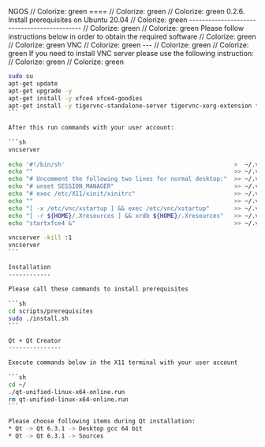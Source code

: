 NGOS                                                                                                                                                                                                     // Colorize: green
====                                                                                                                                                                                                     // Colorize: green
                                                                                                                                                                                                         // Colorize: green
0.2.6. Install prerequisites on Ubuntu 20.04                                                                                                                                                             // Colorize: green
--------------------------------------------                                                                                                                                                             // Colorize: green
                                                                                                                                                                                                         // Colorize: green
Please follow instructions below in order to obtain the required software                                                                                                                                // Colorize: green
                                                                                                                                                                                                         // Colorize: green
VNC                                                                                                                                                                                                      // Colorize: green
---                                                                                                                                                                                                      // Colorize: green
                                                                                                                                                                                                         // Colorize: green
If you need to install VNC server please use the following instruction:                                                                                                                                  // Colorize: green
                                                                                                                                                                                                         // Colorize: green
```sh                                                                                                                                                                                                    // Colorize: green
sudo su                                                                                                                                                                                                  // Colorize: green
apt-get update                                                                                                                                                                                           // Colorize: green
apt-get upgrade -y                                                                                                                                                                                       // Colorize: green
apt-get install -y xfce4 xfce4-goodies                                                                                                                                                                   // Colorize: green
apt-get install -y tigervnc-standalone-server tigervnc-xorg-extension tigervnc-viewer                                                                                                                    // Colorize: green
```                                                                                                                                                                                                      // Colorize: green
                                                                                                                                                                                                         // Colorize: green
After this run commands with your user account:                                                                                                                                                          // Colorize: green
                                                                                                                                                                                                         // Colorize: green
```sh                                                                                                                                                                                                    // Colorize: green
vncserver                                                                                                                                                                                                // Colorize: green
                                                                                                                                                                                                         // Colorize: green
echo '#!/bin/sh'                                                >  ~/.vnc/xstartup                                                                                                                       // Colorize: green
echo ""                                                         >> ~/.vnc/xstartup                                                                                                                       // Colorize: green
echo "# Uncomment the following two lines for normal desktop:"  >> ~/.vnc/xstartup                                                                                                                       // Colorize: green
echo "# unset SESSION_MANAGER"                                  >> ~/.vnc/xstartup                                                                                                                       // Colorize: green
echo "# exec /etc/X11/xinit/xinitrc"                            >> ~/.vnc/xstartup                                                                                                                       // Colorize: green
echo ""                                                         >> ~/.vnc/xstartup                                                                                                                       // Colorize: green
echo "[ -x /etc/vnc/xstartup ] && exec /etc/vnc/xstartup"       >> ~/.vnc/xstartup                                                                                                                       // Colorize: green
echo "[ -r ${HOME}/.Xresources ] && xrdb ${HOME}/.Xresources"   >> ~/.vnc/xstartup                                                                                                                       // Colorize: green
echo "startxfce4 &"                                             >> ~/.vnc/xstartup                                                                                                                       // Colorize: green
                                                                                                                                                                                                         // Colorize: green
vncserver -kill :1                                                                                                                                                                                       // Colorize: green
vncserver                                                                                                                                                                                                // Colorize: green
```                                                                                                                                                                                                      // Colorize: green
                                                                                                                                                                                                         // Colorize: green
Installation                                                                                                                                                                                             // Colorize: green
------------                                                                                                                                                                                             // Colorize: green
                                                                                                                                                                                                         // Colorize: green
Please call these commands to install prerequisites                                                                                                                                                      // Colorize: green
                                                                                                                                                                                                         // Colorize: green
```sh                                                                                                                                                                                                    // Colorize: green
cd scripts/prerequisites                                                                                                                                                                                 // Colorize: green
sudo ./install.sh                                                                                                                                                                                        // Colorize: green
```                                                                                                                                                                                                      // Colorize: green
                                                                                                                                                                                                         // Colorize: green
Qt + Qt Creator                                                                                                                                                                                          // Colorize: green
---------------                                                                                                                                                                                          // Colorize: green
                                                                                                                                                                                                         // Colorize: green
Execute commands below in the X11 terminal with your user account                                                                                                                                        // Colorize: green
                                                                                                                                                                                                         // Colorize: green
```sh                                                                                                                                                                                                    // Colorize: green
cd ~/                                                                                                                                                                                                    // Colorize: green
./qt-unified-linux-x64-online.run                                                                                                                                                                        // Colorize: green
rm qt-unified-linux-x64-online.run                                                                                                                                                                       // Colorize: green
```                                                                                                                                                                                                      // Colorize: green
                                                                                                                                                                                                         // Colorize: green
Please choose following items during Qt installation:                                                                                                                                                    // Colorize: green
* Qt -> Qt 6.3.1 -> Desktop gcc 64 bit                                                                                                                                                                   // Colorize: green
* Qt -> Qt 6.3.1 -> Sources                                                                                                                                                                              // Colorize: green
